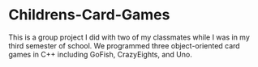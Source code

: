# Childrens-Card-Games
This is a group project I did with two of my classmates while I was in my third semester of school.
We programmed three object-oriented card games in C++ including GoFish, CrazyEights, and Uno.
